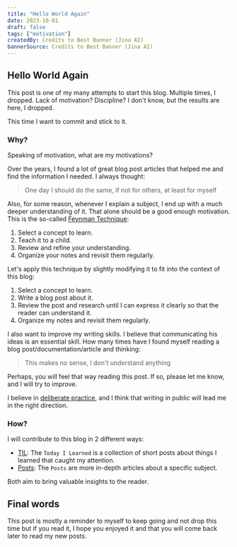 ```yaml
---
title: "Hello World Again"
date: 2023-10-01
draft: false 
tags: ["motivation"]
createdBy: Credits to Best Banner (Jina AI)
bannerSource: Credits to Best Banner (Jina AI)
---
```


## Hello World Again

This post is one of my many attempts to start this blog. Multiple times, I dropped. Lack of motivation? Discipline?
I don't know, but the results are here, I dropped.

This time I want to commit and stick to it.

### Why?

Speaking of motivation, what are my motivations?

Over the years, I found a lot of great blog post articles that helped me and find the information I needed.
I always thought:

> One day I should do the same, if not for others, at least for myself

Also, for some reason, whenever I explain a subject, I end up with a much deeper understanding of it.
That alone should be a good enough motivation. This is the so-called [Feynman Technique](https://fs.blog/2012/04/feynman-technique/):

1. Select a concept to learn.
2. Teach it to a child.
3. Review and refine your understanding.
4. Organize your notes and revisit them regularly.

Let's apply this technique by slightly modifying it to fit into the context of this blog:

1. Select a concept to learn.
2. Write a blog post about it.
3. Review the post and research until I can express it clearly so that the reader can understand it.
4. Organize my notes and revisit them regularly.

I also want to improve my writing skills. I believe that communicating his ideas is an essential skill.
How many times have I found myself reading a blog post/documentation/article and thinking:

> This makes no sense, I don't understand anything

Perhaps, you will feel that way reading this post. If so, please let me know, and I will try to improve.

I believe in [deliberate practice](https://en.wikipedia.org/wiki/Practice_(learning_method)), and I think that writing in public will lead me in the right direction.

### How?

I will contribute to this blog in 2 different ways:

* [TIL](/til/): The `Today I Learned` is a collection of short posts about things I learned that caught my attention.
* [Posts](/posts/): The `Posts` are more in-depth articles about a specific subject.

Both aim to bring valuable insights to the reader.

## Final words
This post is mostly a reminder to myself to keep going and not drop this time but if you read it, I hope you enjoyed it and that you will come back later to read my new posts.
